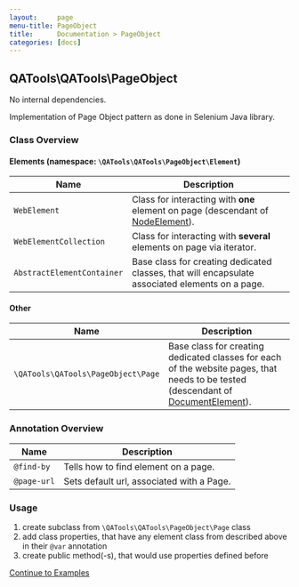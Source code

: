 ```yaml
---
layout:     page
menu-title: PageObject
title:      Documentation > PageObject
categories: [docs]
---
```


## QATools\QATools\PageObject
No internal dependencies.

Implementation of Page Object pattern as done in Selenium Java library.

### Class Overview

#### Elements (namespace: `\QATools\QATools\PageObject\Element`)

| Name | Description |
| ------------- | ------------- |
| `WebElement` | Class for interacting with __one__ element on page (descendant of [NodeElement](http://mink.behat.org/api/behat/mink/element/nodeelement.html)). |
| `WebElementCollection` | Class for interacting with __several__ elements on page via iterator. |
| `AbstractElementContainer` | Base class for creating dedicated classes, that will encapsulate associated elements on a page. |

#### Other

| Name | Description |
| ------------- | ------------- |
| `\QATools\QATools\PageObject\Page` | Base class for creating dedicated classes for each of the website pages, that needs to be tested (descendant of [DocumentElement](http://mink.behat.org/api/behat/mink/element/documentelement.html)). |

### Annotation Overview

| Name | Description |
| ------------- | ------------- |
| `@find-by` | Tells how to find element on a page. |
| `@page-url` | Sets default url, associated with a Page. |

### Usage

1. create subclass from `\QATools\QATools\PageObject\Page` class
2. add class properties, that have any element class from described above in their `@var` annotation
3. create public method(-s), that would use properties defined before

[Continue to Examples](/examples/01-PageObject)

